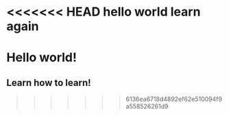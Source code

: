 <<<<<<< HEAD
hello world
learn again
=======
Hello world!
===========

## Learn how to learn!
>>>>>>> 6136ea6718d4892ef62e510094f9a558526261d9
